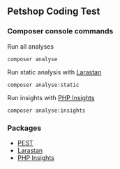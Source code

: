 ## Petshop Coding Test

### Composer console commands
Run all analyses
```shell
composer analyse
```
Run static analysis with [Larastan](https://github.com/nunomaduro/larastan)
```shell
composer analyse:static
```
Run insights with [PHP Insights](https://github.com/nunomaduro/phpinsights)
```shell
composer analyse:insights
```

### Packages
- [PEST](https://github.com/pestphp/pest)
- [Larastan](https://github.com/nunomaduro/larastan)
- [PHP Insights](https://github.com/nunomaduro/phpinsights)